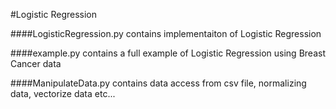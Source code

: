 #Logistic Regression

####LogisticRegression.py contains implementaiton of Logistic Regression

####example.py contains a full example of Logistic Regression using Breast Cancer data

####ManipulateData.py contains data access from csv file, normalizing data, vectorize data etc...


